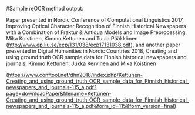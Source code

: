#Sample reOCR method output: 

Paper presented in Nordic Conference of Computational Linguistics 2017, Improving Optical Character Recognition of Finnish Historical Newspapers with a Combination of Fraktur &amp; Antiqua Models and Image Preprocessing, Mika Koistinen, Kimmo Kettunen and Tuula Pääkkönen (http://www.ep.liu.se/ecp/131/038/ecp17131038.pdf), and another paper presented in Digital Humanities in Nordic Countries 2018, Creating and using ground truth OCR sample data for Finnish historical newspapers and journals, Kimmo Kettunen, Jukka Kervinen and Mika Koistinen 

(https://www.conftool.net/dhn2018/index.php/Kettunen-Creating_and_using_ground_truth_OCR_sample_data_for_Finnish_historical_newspapers_and_journals-115_a.pdf?page=downloadPaper&filename=Kettunen-Creating_and_using_ground_truth_OCR_sample_data_for_Finnish_historical_newspapers_and_journals-115_a.pdf&form_id=115&form_version=final)
